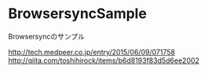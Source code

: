 # BrowsersyncSample

Browsersyncのサンプル

http://tech.medpeer.co.jp/entry/2015/06/09/071758
http://qiita.com/toshihirock/items/b6d8193f83d5d6ee2002
